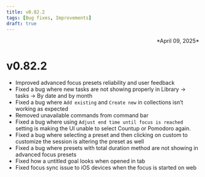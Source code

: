 ```yaml
---
title: v0.82.2
tags: [Bug fixes, Improvements]
draft: true
---
```

<div align="right">*April 09, 2025*</div>


# v0.82.2


- Improved advanced focus presets reliability and user feedback
- Fixed a bug where new tasks are not showing properly in Library → tasks → By date and by month
- Fixed a bug where `Add existing` and `Create new` in collections isn’t working as expected
- Removed unavailable commands from command bar
- Fixed a bug where using `Adjust end time until focus is reached` setting is making the UI unable to select Countup or Pomodoro again.
- Fixed a bug where selecting a preset and then clicking on custom to customize the session is altering the preset as well
- Fixed a bug where presets with total duration method are not showing in advanced focus presets
- Fixed how a untitled goal looks when opened in tab
- Fixed focus sync issue to iOS devices when the focus is started on web